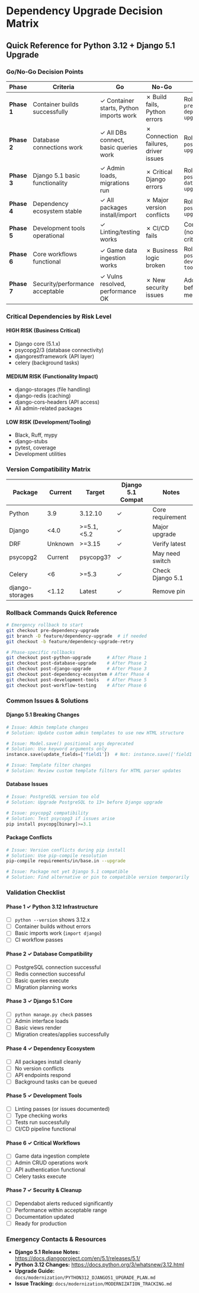 # Dependency Upgrade Decision Matrix
## Quick Reference for Python 3.12 + Django 5.1 Upgrade

### Go/No-Go Decision Points

| Phase | Criteria | Go | No-Go | Action |
|-------|----------|----|----|--------|
| **Phase 1** | Container builds successfully | ✓ Container starts, Python imports work | ✗ Build fails, Python errors | Rollback to `pre-dependency-upgrade` |
| **Phase 2** | Database connections work | ✓ All DBs connect, basic queries work | ✗ Connection failures, driver issues | Rollback to `post-python-upgrade` |
| **Phase 3** | Django 5.1 basic functionality | ✓ Admin loads, migrations run | ✗ Critical Django errors | Rollback to `post-database-upgrade` |
| **Phase 4** | Dependency ecosystem stable | ✓ All packages install/import | ✗ Major version conflicts | Rollback to `post-django-upgrade` |
| **Phase 5** | Development tools operational | ✓ Linting/testing works | ✗ CI/CD fails | Continue (non-critical) |
| **Phase 6** | Core workflows functional | ✓ Game data ingestion works | ✗ Business logic broken | Rollback to `post-development-tools` |
| **Phase 7** | Security/performance acceptable | ✓ Vulns resolved, performance OK | ✗ New security issues | Address before merge |

### Critical Dependencies by Risk Level

#### **HIGH RISK** (Business Critical)
- Django core (5.1.x)
- psycopg2/3 (database connectivity)
- djangorestframework (API layer)
- celery (background tasks)

#### **MEDIUM RISK** (Functionality Impact)
- django-storages (file handling)
- django-redis (caching)
- django-cors-headers (API access)
- All admin-related packages

#### **LOW RISK** (Development/Tooling)
- Black, Ruff, mypy
- django-stubs
- pytest, coverage
- Development utilities

### Version Compatibility Matrix

| Package | Current | Target | Django 5.1 Compat | Notes |
|---------|---------|--------|--------------------|-------|
| Python | 3.9 | 3.12.10 | ✓ | Core requirement |
| Django | <4.0 | >=5.1,<5.2 | ✓ | Major upgrade |
| DRF | Unknown | >=3.15 | ✓ | Verify latest |
| psycopg2 | Current | psycopg3? | ✓ | May need switch |
| Celery | <6 | >=5.3 | ✓ | Check Django 5.1 |
| django-storages | <1.12 | Latest | ✓ | Remove pin |

### Rollback Commands Quick Reference

```bash
# Emergency rollback to start
git checkout pre-dependency-upgrade
git branch -D feature/dependency-upgrade  # if needed
git checkout -b feature/dependency-upgrade-retry

# Phase-specific rollbacks
git checkout post-python-upgrade      # After Phase 1
git checkout post-database-upgrade    # After Phase 2
git checkout post-django-upgrade      # After Phase 3
git checkout post-dependency-ecosystem # After Phase 4
git checkout post-development-tools   # After Phase 5
git checkout post-workflow-testing    # After Phase 6
```

### Common Issues & Solutions

#### Django 5.1 Breaking Changes
```python
# Issue: Admin template changes
# Solution: Update custom admin templates to use new HTML structure

# Issue: Model.save() positional args deprecated
# Solution: Use keyword arguments only
instance.save(update_fields=['field1'])  # Not: instance.save(['field1'])

# Issue: Template filter changes
# Solution: Review custom template filters for HTML parser updates
```

#### Database Issues
```python
# Issue: PostgreSQL version too old
# Solution: Upgrade PostgreSQL to 13+ before Django upgrade

# Issue: psycopg2 compatibility
# Solution: Test psycopg3 if issues arise
pip install psycopg[binary]>=3.1
```

#### Package Conflicts
```bash
# Issue: Version conflicts during pip install
# Solution: Use pip-compile resolution
pip-compile requirements/in/base.in --upgrade

# Issue: Package not yet Django 5.1 compatible
# Solution: Find alternative or pin to compatible version temporarily
```

### Validation Checklist

#### Phase 1 ✓ Python 3.12 Infrastructure
- [ ] `python --version` shows 3.12.x
- [ ] Container builds without errors
- [ ] Basic imports work (`import django`)
- [ ] CI workflow passes

#### Phase 2 ✓ Database Compatibility
- [ ] PostgreSQL connection successful
- [ ] Redis connection successful
- [ ] Basic queries execute
- [ ] Migration planning works

#### Phase 3 ✓ Django 5.1 Core
- [ ] `python manage.py check` passes
- [ ] Admin interface loads
- [ ] Basic views render
- [ ] Migration creates/applies successfully

#### Phase 4 ✓ Dependency Ecosystem
- [ ] All packages install cleanly
- [ ] No version conflicts
- [ ] API endpoints respond
- [ ] Background tasks can be queued

#### Phase 5 ✓ Development Tools
- [ ] Linting passes (or issues documented)
- [ ] Type checking works
- [ ] Tests run successfully
- [ ] CI/CD pipeline functional

#### Phase 6 ✓ Critical Workflows
- [ ] Game data ingestion complete
- [ ] Admin CRUD operations work
- [ ] API authentication functional
- [ ] Celery tasks execute

#### Phase 7 ✓ Security & Cleanup
- [ ] Dependabot alerts reduced significantly
- [ ] Performance within acceptable range
- [ ] Documentation updated
- [ ] Ready for production

### Emergency Contacts & Resources

- **Django 5.1 Release Notes:** https://docs.djangoproject.com/en/5.1/releases/5.1/
- **Python 3.12 Changes:** https://docs.python.org/3/whatsnew/3.12.html
- **Upgrade Guide:** `docs/modernization/PYTHON312_DJANGO51_UPGRADE_PLAN.md`
- **Issue Tracking:** `docs/modernization/MODERNIZATION_TRACKING.md`
